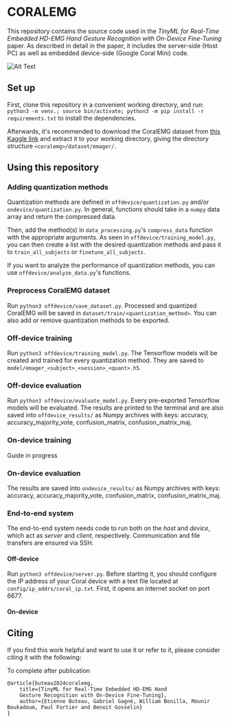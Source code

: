 # CORALEMG

This repository contains the source code used in the _TinyML for Real-Time Embedded HD-EMG Hand
Gesture Recognition with On-Device Fine-Tuning_ paper. As described in detail in the paper, it includes the server-side (Host PC) as well as embedded device-side (Google Coral Mini) code.

![Alt Text](https://github.com/SBIOML/coralemg/blob/main/coralemg_realtime.gif)

## Set up

First, clone this repository in a convenient working directory, and run: `python3 -m venv.; source bin/activate; python3 -m pip install -r requirements.txt` to install the dependencies.

Afterwards, it's recommended to download the CoralEMG dataset from [this Kaggle link](https://www.kaggle.com/datasets/etiennebuteau/coralemg) and extract it to your working directory, giving the directory structure `<coralemg>/dataset/emager/`.

## Using this repository

### Adding quantization methods

Quantization methods are defined in `offdevice/quantization.py` and/or `ondevice/quantization.py`. In general, functions should take in a `numpy` data array and return the compressed data.

Then, add the method(s) in `data_processing.py`'s `compress_data` function with the appropriate arguments. As seen in `offdevice/training_model.py`, you can then create a list with the desired quantization methods and pass it to `train_all_subjects` or `finetune_all_subjects`.

If you want to analyze the performance of quantization methods, you can use `offdevice/analyze_data.py`'s functions.

### Preprocess CoralEMG dataset

Run `python3 offdevice/save_dataset.py`. Processed and quantized CoralEMG will be saved in `dataset/train/<quantization_method>`. You can also add or remove quantization methods to be exported.

### Off-device training

Run `python3 offdevice/training_model.py`. The Tensorflow models will be created and trained for every quantization method. They are saved to `model/emager_<subject>_<session>_<quant>.h5`.

### Off-device evaluation

Run `python3 offdevice/evaluate_model.py`. Every pre-exported Tensorflow models will be evaluated. The results are printed to the terminal and are also saved into `offdevice_results/` as Numpy archives with keys: accuracy, accuracy_majority_vote, confusion_matrix, confusion_matrix_maj.

### On-device training

Guide in progress

### On-device evaluation

The results are saved into `ondevice_results/` as Numpy archives with keys: accuracy, accuracy_majority_vote, confusion_matrix, confusion_matrix_maj.

### End-to-end system

The end-to-end system needs code to run both on the _host_ and _device_, which act as _server_ and _client_, respectively. Communication and file transfers are ensured via SSH.

#### Off-device

Run `python3 offdevice/server.py`. Before starting it, you should configure the IP address of your Coral device with a text file located at `config/ip_addrs/coral_ip.txt`. First, it opens an internet socket on port 6677.

#### On-device

## Citing

If you find this work helpful and want to use it or refer to it, please consider citing it with the following:

To complete after publication

    @article{buteau2024coralemg,
        title={TinyML for Real-Time Embedded HD-EMG Hand
        Gesture Recognition with On-Device Fine-Tuning},
        author={Etienne Buteau, Gabriel Gagné, William Bonilla, Mounir Boukadoum, Paul Fortier and Benoit Gosselin}
    }

